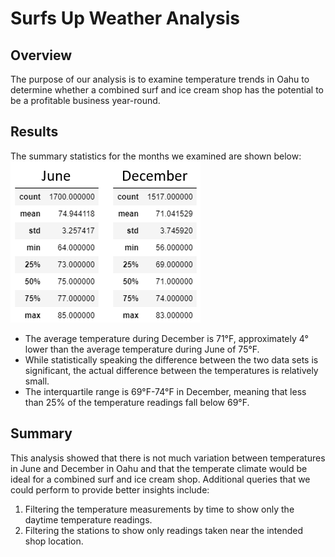 # Surfs Up Weather Analysis

## Overview
The purpose of our analysis is to examine temperature trends in Oahu to determine whether a combined surf and ice cream shop has the potential to be a profitable business year-round.

## Results

The summary statistics for the months we examined are shown below:<br>
![Stats.png](Resources/Stats.png)

- The average temperature during December is 71°F, approximately 4° lower than the average temperature during June of 75°F. 
- While statistically speaking the difference between the two data sets is significant, the actual difference between the temperatures is relatively small. 
- The interquartile range is 69°F-74°F in December, meaning that less than 25% of the temperature readings fall below 69°F. 

## Summary

This analysis showed that there is not much variation between temperatures in June and December in Oahu and that the temperate climate would be ideal for a combined surf and ice cream shop. Additional queries that we could perform to provide better insights include:
1. Filtering the temperature measurements by time to show only the daytime temperature readings.
2. Filtering the stations to show only readings taken near the intended shop location.
